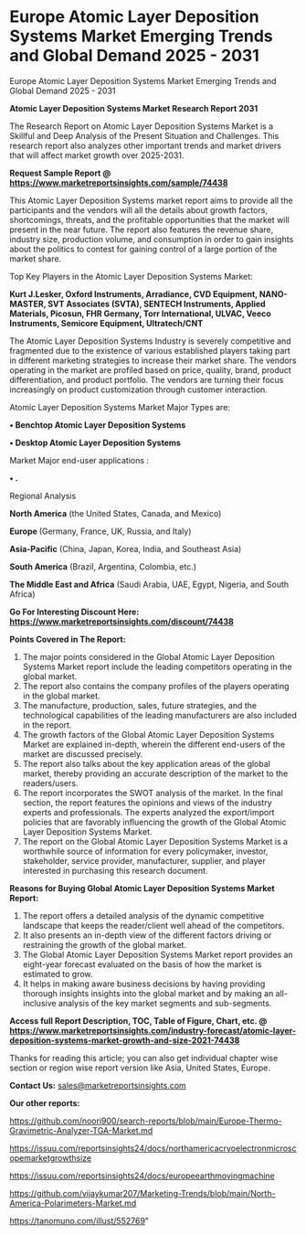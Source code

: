 # Europe Atomic Layer Deposition Systems Market Emerging Trends and Global Demand 2025 - 2031
Europe Atomic Layer Deposition Systems Market Emerging Trends and Global Demand 2025 - 2031

<strong>Atomic Layer Deposition Systems Market Research Report 2031</strong>

The Research Report on Atomic Layer Deposition Systems Market is a Skillful and Deep Analysis of the Present Situation and Challenges. This research report also analyzes other important trends and market drivers that will affect market growth over 2025-2031.

<strong>Request Sample Report @ <a href=https://www.marketreportsinsights.com/sample/74438>https://www.marketreportsinsights.com/sample/74438</a></strong>

This Atomic Layer Deposition Systems market report aims to provide all the participants and the vendors will all the details about growth factors, shortcomings, threats, and the profitable opportunities that the market will present in the near future. The report also features the revenue share, industry size, production volume, and consumption in order to gain insights about the politics to contest for gaining control of a large portion of the market share.

Top Key Players in the Atomic Layer Deposition Systems Market:

<strong>Kurt J.Lesker, Oxford Instruments, Arradiance, CVD Equipment, NANO-MASTER, SVT Associates (SVTA), SENTECH Instruments, Applied Materials, Picosun, FHR Germany, Torr International, ULVAC, Veeco Instruments, Semicore Equipment, Ultratech/CNT</strong>

The Atomic Layer Deposition Systems Industry is severely competitive and fragmented due to the existence of various established players taking part in different marketing strategies to increase their market share. The vendors operating in the market are profiled based on price, quality, brand, product differentiation, and product portfolio. The vendors are turning their focus increasingly on product customization through customer interaction.

Atomic Layer Deposition Systems Market Major Types are:

<strong>• Benchtop Atomic Layer Deposition Systems

• Desktop Atomic Layer Deposition Systems</strong>

Market Major end-user applications :

<strong>• .</strong>

Regional Analysis

</u><strong><b>North America</b></strong> (the United States, Canada, and Mexico)

<strong><b>Europe </b></strong>(Germany, France, UK, Russia, and Italy)

<strong><b>Asia-Pacific</b></strong> (China, Japan, Korea, India, and Southeast Asia)

<strong><b>South America</b></strong> (Brazil, Argentina, Colombia, etc.)

<strong><b>The Middle East and Africa</b></strong> (Saudi Arabia, UAE, Egypt, Nigeria, and South Africa)

<strong>Go For Interesting Discount Here: <a href=https://www.marketreportsinsights.com/discount/74438>https://www.marketreportsinsights.com/discount/74438</a></strong>

<strong>Points Covered in The Report:</strong>
<ol>
  <li>The major points considered in the Global Atomic Layer Deposition Systems Market report include the leading competitors operating in the global market.</li>
  <li>The report also contains the company profiles of the players operating in the global market.</li>
  <li>The manufacture, production, sales, future strategies, and the technological capabilities of the leading manufacturers are also included in the report.</li>
  <li>The growth factors of the Global Atomic Layer Deposition Systems Market are explained in-depth, wherein the different end-users of the market are discussed precisely.</li>
  <li>The report also talks about the key application areas of the global market, thereby providing an accurate description of the market to the readers/users.</li>
  <li>The report incorporates the SWOT analysis of the market. In the final section, the report features the opinions and views of the industry experts and professionals. The experts analyzed the export/import policies that are favorably influencing the growth of the Global Atomic Layer Deposition Systems Market.</li>
  <li>The report on the Global Atomic Layer Deposition Systems Market is a worthwhile source of information for every policymaker, investor, stakeholder, service provider, manufacturer, supplier, and player interested in purchasing this research document.</li>
</ol>
<strong>Reasons for Buying Global Atomic Layer Deposition Systems Market Report:</strong>

<ol>
  <li>The report offers a detailed analysis of the dynamic competitive landscape that keeps the reader/client well ahead of the competitors.</li>
  <li>It also presents an in-depth view of the different factors driving or restraining the growth of the global market.</li>
  <li>The Global Atomic Layer Deposition Systems Market report provides an eight-year forecast evaluated on the basis of how the market is estimated to grow.</li>
  <li>It helps in making aware business decisions by having providing thorough insights insights into the global market and by making an all-inclusive analysis of the key market segments and sub-segments.</li>
</ol>
<strong>Access full Report Description, TOC, Table of Figure, Chart, etc. @ <a href=https://www.marketreportsinsights.com/industry-forecast/atomic-layer-deposition-systems-market-growth-and-size-2021-74438>https://www.marketreportsinsights.com/industry-forecast/atomic-layer-deposition-systems-market-growth-and-size-2021-74438</a></strong>


Thanks for reading this article; you can also get individual chapter wise section or region wise report version like Asia, United States, Europe.

<strong>Contact Us:</strong>
sales@marketreportsinsights.com

<strong>Our other reports:</strong>

<a href=https://github.com/noori900/search-reports/blob/main/Europe-Thermo-Gravimetric-Analyzer-TGA-Market.md>https://github.com/noori900/search-reports/blob/main/Europe-Thermo-Gravimetric-Analyzer-TGA-Market.md</a>

<a href=https://issuu.com/reportsinsights24/docs/northamericacryoelectronmicroscopemarketgrowthsize>https://issuu.com/reportsinsights24/docs/northamericacryoelectronmicroscopemarketgrowthsize</a>

<a href=https://issuu.com/reportsinsights24/docs/europeearthmovingmachine>https://issuu.com/reportsinsights24/docs/europeearthmovingmachine</a>

<a href=https://github.com/vijaykumar207/Marketing-Trends/blob/main/North-America-Polarimeters-Market.md>https://github.com/vijaykumar207/Marketing-Trends/blob/main/North-America-Polarimeters-Market.md</a>

<a href=https://tanomuno.com/illust/552769>https://tanomuno.com/illust/552769</a>"
